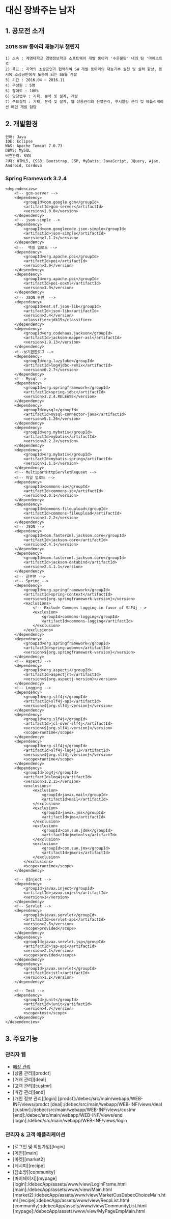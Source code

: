 # 대신 장봐주는 남자


## 1. 공모전 소개

### 2016 SW 동아리 재능기부 챌린지
```
1) 소속 : 계명대학교 경영정보학과 소프트웨어 개발 동아리 '수은불망' 내의 팀 '마에스트로'
2) 목표 : 지역의 소상공인과 협력하여 SW 개발 동아리의 재능기부 실천 및 실력 향상, 동시에 소상공인에게 도움이 되는 SW를 개발
3) 기간 : 2016.04 ~ 2016.11
4) 구성원 : 5명
5) 참여도 : 100%
6) 담당업무 : 기획, 분석 및 설계, 개발
7) 주요실적 : 기획, 분석 및 설계, 웹 상품관리의 진열관리, 푸시알림 관리 및 애플리케이션 메인 개발 담당
```

## 2. 개발환경

```
언어: Java
IDE: Eclipse
WAS: Apache Tomcat 7.0.73
DBMS: MySQL
버전관리: SVN
기타: HTML5, CSS3, Bootstrap, JSP, MyBatis, JavaScript, JQuery, Ajax, Android, Cordova
```
### Spring Framework 3.2.4
```
<dependencies>
	<!-- gcm-server -->
	<dependency>
		<groupId>com.google.gcm</groupId>
		<artifactId>gcm-server</artifactId>
		<version>1.0.0</version>
	</dependency>
	<!-- json-simple -->
	<dependency>
		<groupId>com.googlecode.json-simple</groupId>
		<artifactId>json-simple</artifactId>
		<version>1.1.1</version>
	</dependency>
	<!--  엑셀 업로드 -->
	<dependency>
		<groupId>org.apache.poi</groupId>
		<artifactId>poi</artifactId>
		<version>3.9</version>
	</dependency> 
	<dependency>
		<groupId>org.apache.poi</groupId>
		<artifactId>poi-ooxml</artifactId>
		<version>3.9</version>
	</dependency>
	<!-- JSON 관련  -->
	<dependency>
		<groupId>net.sf.json-lib</groupId>
		<artifactId>json-lib</artifactId>
		<version>2.4</version>
		<classifier>jdk15</classifier>    
	</dependency>
	<dependency>
		<groupId>org.codehaus.jackson</groupId>
		<artifactId>jackson-mapper-asl</artifactId>
		<version>1.9.13</version>
	</dependency>
	<!--보기편한로그 -->
	<dependency>
		<groupId>org.lazyluke</groupId>
		<artifactId>log4jdbc-remix</artifactId>
		<version>0.2.7</version>
	</dependency>      
	<!-- Mysql -->
	<dependency>
		<groupId>org.springframework</groupId>
		<artifactId>spring-jdbc</artifactId>
		<version>3.2.4.RELEASE</version>
	</dependency>
	<dependency>
		<groupId>mysql</groupId>
		<artifactId>mysql-connector-java</artifactId>
		<version>5.1.26</version>
	</dependency>    
	<dependency>
		<groupId>org.mybatis</groupId>
		<artifactId>mybatis</artifactId>
		<version>3.2.2</version>
	</dependency>
	<dependency>
		<groupId>org.mybatis</groupId>
		<artifactId>mybatis-spring</artifactId>
		<version>1.1.1</version>
	</dependency>
	<!-- MultipartHttpServletRequset -->
	<!-- 파일 업로드 -->
	<dependency>
		<groupId>commons-io</groupId>
		<artifactId>commons-io</artifactId>
		<version>2.0.1</version>
	</dependency>
	<dependency>
		<groupId>commons-fileupload</groupId>
		<artifactId>commons-fileupload</artifactId>
		<version>1.2.2</version>
	</dependency>
	<!-- JSON -->
	<dependency> 
		<groupId>com.fasterxml.jackson.core</groupId> 
		<artifactId>jackson-core</artifactId> 
		<version>2.4.1</version>
	</dependency> 
	<dependency> 
		<groupId>com.fasterxml.jackson.core</groupId> 
		<artifactId>jackson-databind</artifactId> 
		<version>2.4.1.1</version>
	</dependency>
	<!-- 끝부분 -->
	<!-- Spring -->
	<dependency>
		<groupId>org.springframework</groupId>
		<artifactId>spring-context</artifactId>
		<version>${org.springframework-version}</version>
		<exclusions>
			<!-- Exclude Commons Logging in favor of SLF4j -->
			<exclusion>
				<groupId>commons-logging</groupId>
				<artifactId>commons-logging</artifactId>
			</exclusion>
		</exclusions>
	</dependency>
	<dependency>
		<groupId>org.springframework</groupId>
		<artifactId>spring-webmvc</artifactId>
		<version>${org.springframework-version}</version>
	</dependency>
	<!-- AspectJ -->
	<dependency>
		<groupId>org.aspectj</groupId>
		<artifactId>aspectjrt</artifactId>
		<version>${org.aspectj-version}</version>
	</dependency>	
	<!-- Logging -->
	<dependency>
		<groupId>org.slf4j</groupId>
		<artifactId>slf4j-api</artifactId>
		<version>${org.slf4j-version}</version>
	</dependency>
	<dependency>
		<groupId>org.slf4j</groupId>
		<artifactId>jcl-over-slf4j</artifactId>
		<version>${org.slf4j-version}</version>
		<scope>runtime</scope>
	</dependency>
	<dependency>
		<groupId>org.slf4j</groupId>
		<artifactId>slf4j-log4j12</artifactId>
		<version>${org.slf4j-version}</version>
		<scope>runtime</scope>
	</dependency>
	<dependency>
		<groupId>log4j</groupId>
		<artifactId>log4j</artifactId>
		<version>1.2.15</version>
		<exclusions>
			<exclusion>
				<groupId>javax.mail</groupId>
				<artifactId>mail</artifactId>
			</exclusion>
			<exclusion>
				<groupId>javax.jms</groupId>
				<artifactId>jms</artifactId>
			</exclusion>
			<exclusion>
				<groupId>com.sun.jdmk</groupId>
				<artifactId>jmxtools</artifactId>
			</exclusion>
			<exclusion>
				<groupId>com.sun.jmx</groupId>
				<artifactId>jmxri</artifactId>
			</exclusion>
		</exclusions>
		<scope>runtime</scope>
	</dependency>

	<!-- @Inject -->
	<dependency>
		<groupId>javax.inject</groupId>
		<artifactId>javax.inject</artifactId>
		<version>1</version>
	</dependency>
	<!-- Servlet -->
	<dependency>
		<groupId>javax.servlet</groupId>
		<artifactId>servlet-api</artifactId>
		<version>2.5</version>
		<scope>provided</scope>
	</dependency>
	<dependency>
		<groupId>javax.servlet.jsp</groupId>
		<artifactId>jsp-api</artifactId>
		<version>2.1</version>
		<scope>provided</scope>
	</dependency>
	<dependency>
		<groupId>javax.servlet</groupId>
		<artifactId>jstl</artifactId>
		<version>1.2</version>
	</dependency>

	<!-- Test -->
	<dependency>
		<groupId>junit</groupId>
		<artifactId>junit</artifactId>
		<version>4.7</version>
		<scope>test</scope>
	</dependency>        
</dependencies>
```
## 3. 주요기능

### 관리자 웹
* [매장 관리](/debec/src/main/webapp/WEB-INF/views/market)
* [상품 관리][prodct]
* [거래 관리][deal]
* [고객 관리][custmr]
* [마감 관리][end]
* [개인 정보 관리][login]
[prodct]:/debec/src/main/webapp/WEB-INF/views/prodct
[deal]:/debec/src/main/webapp/WEB-INF/views/deal
[custmr]:/debec/src/main/webapp/WEB-INF/views/custmr
[end]:/debec/src/main/webapp/WEB-INF/views/end
[login]:/debec/src/main/webapp/WEB-INF/views/login

### 관리자 & 고객 애플리케이션
* [로그인 및 회원가입][login]
* [메인][main]
* [마켓][market2]
* [레시피][recipe]
* [담소방][community]
* [마이페이지][mypage]
[login]:/debecApp/assets/www/view/LoginFrame.html
[main]:/debecApp/assets/www/view/Main.html
[market2]:/debecApp/assets/www/view/MarketCusDebecChoiceMain.html
[recipe]:/debecApp/assets/www/view/RecpList.html
[community]:/debecApp/assets/www/view/CommunityList.html
[mypage]:/debecApp/assets/www/view/MyPageEmpMain.html
